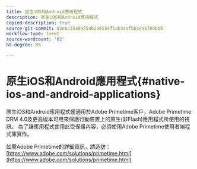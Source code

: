 ```yaml
---
title: 原生iOS和Android應用程式
description: 原生iOS和Android應用程式
copied-description: true
source-git-commit: 02ebc3548a254b2a6554f1ab34afbb3ea5f09bb8
workflow-type: tm+mt
source-wordcount: '82'
ht-degree: 0%

---
```


# 原生iOS和Android應用程式{#native-ios-and-android-applications}

原生iOS和Android應用程式僅適用於Adobe Primetime客戶，Adobe Primetime DRM 4.0及更高版本可用來保護行動裝置上的原生(非Flash)應用程式所使用的視訊。 為了讓應用程式使用此受保護內容，必須使用Adobe Primetime使用者端程式庫實作。

如需Adobe Primetime的詳細資訊，請造訪： [https://www.adobe.com/solutions/primetime.html](https://www.adobe.com/solutions/primetime.html)
